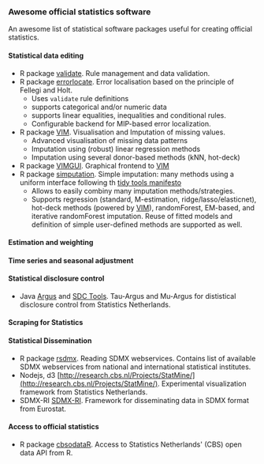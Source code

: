 
### Awesome official statistics software
An awesome list of statistical software packages useful for creating official statistics.



#### Statistical data editing

- R package [validate](https://CRAN.R-project.org/package=validate). Rule management and data validation.
- R package [errorlocate](https://CRAN.R-project.org/package=errorlocate). Error localisation based on the principle of Fellegi and Holt.
    - Uses `validate` rule definitions
    - supports categorical and/or numeric data
    - supports linear equalities, inequalities and conditional rules.
    - Configurable backend for MIP-based error localization.
- R package [VIM](https://CRAN.R-project.org/package=VIM). Visualisation and Imputation of missing values.
    - Advanced visualisation of missing data patterns
    - Imputation using (robust) linear regression methods
    - Imputation using several donor-based methods (kNN, hot-deck)
- R package [VIMGUI](https://CRAN.R-project.org/package=VIMGUI). Graphical frontend to [VIM](https://CRAN.R-project.org/package=VIM)
- R package [simputation](https://CRAN.R-project.org/package=simputation). Simple imputation: many methods using a uniform interface following th [tidy tools manifesto](https://cran.r-project.org/web/packages/tidyverse/vignettes/manifesto.html)
    - Allows to easily combiny many imputation methods/strategies.
    - Supports regression (standard, M-estimation, ridge/lasso/elasticnet), hot-deck methods (powered by [VIM](https://CRAN.R-project.org/package=VIM)), randomForest, EM-based, and iterative randomForest imputation. Reuse of fitted models and definition of simple user-defined methods are supported as well.



#### Estimation and weighting


#### Time series and seasonal adjustment

    
#### Statistical disclosure control
- Java [Argus](http://research.cbs.nl/casc/) and [SDC Tools](https://github.com/sdcTools). Tau-Argus and Mu-Argus for dististical disclosure control from Statistics Netherlands.

#### Scraping for Statistics

#### Statistical Dissemination
- R package [rsdmx](https://github.com/opensdmx/rsdmx). Reading SDMX webservices. Contains list of available SDMX webservices from national and international statistical institutes.
- Nodejs, d3 [http://research.cbs.nl/Projects/StatMine/](http://research.cbs.nl/Projects/StatMine/). Experimental visualization framework from Statistics Netherlands.
- SDMX-RI [SDMX-RI](https://webgate.ec.europa.eu/fpfis/mwikis/sdmx/index.php/SDMX_Reference_Infrastructure_SDMX-RI). Framework for disseminating data in SDMX format from Eurostat.

#### Access to official statistics

- R package [cbsodataR](https://CRAN.R-project.org/package=cbsodataR). Access to Statistics Netherlands' (CBS) open data API from R.


